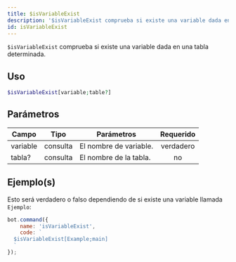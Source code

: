 ```yaml
---
title: $isVariableExist
description: '$isVariableExist comprueba si existe una variable dada en una tabla determinada.'
id: isVariableExist
---
```


`$isVariableExist` comprueba si existe una variable dada en una tabla determinada.

## Uso

```php
$isVariableExist[variable;table?]
```

## Parámetros

| Campo    | Tipo     | Parámetros             | Requerido |
| -------- | -------- | ---------------------- |:---------:|
| variable | consulta | El nombre de variable. | verdadero |
| tabla?   | consulta | El nombre de la tabla. |    no     |

## Ejemplo(s)

Esto será verdadero o falso dependiendo de si existe una variable llamada `Ejemplo`:

```javascript
bot.command({
    name: 'isVariableExist',
    code: `
  $isVariableExist[Example;main]
  `
});
```
